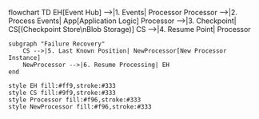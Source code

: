 flowchart TD
    EH[Event Hub] -->|1. Events| Processor
    Processor -->|2. Process Events| App[Application Logic]
    Processor -->|3. Checkpoint| CS[(Checkpoint Store\nBlob Storage)]
    CS -->|4. Resume Point| Processor
    
    subgraph "Failure Recovery"
        CS -->|5. Last Known Position| NewProcessor[New Processor Instance]
        NewProcessor -->|6. Resume Processing| EH
    end
    
    style EH fill:#ff9,stroke:#333
    style CS fill:#9f9,stroke:#333
    style Processor fill:#f96,stroke:#333
    style NewProcessor fill:#f96,stroke:#333
